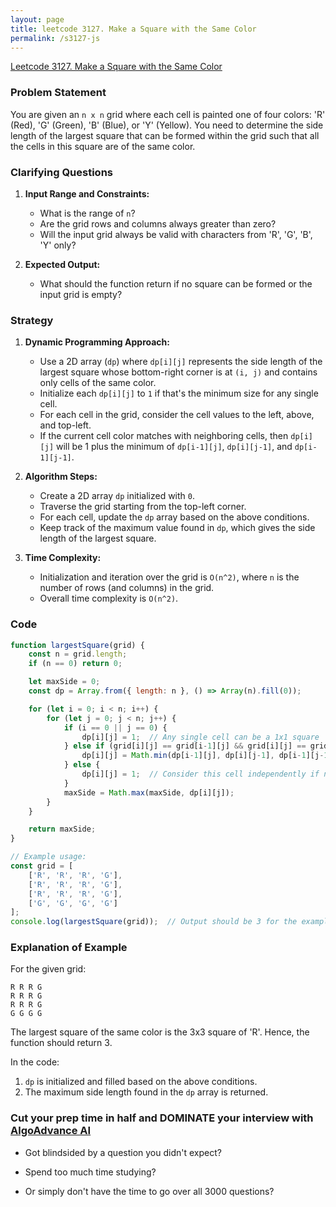 ```yaml
---
layout: page
title: leetcode 3127. Make a Square with the Same Color
permalink: /s3127-js
---
```

[Leetcode 3127. Make a Square with the Same Color](https://algoadvance.github.io/algoadvance/l3127)
### Problem Statement

You are given an `n x n` grid where each cell is painted one of four colors: 'R' (Red), 'G' (Green), 'B' (Blue), or 'Y' (Yellow). You need to determine the side length of the largest square that can be formed within the grid such that all the cells in this square are of the same color.

### Clarifying Questions

1. **Input Range and Constraints:**
    - What is the range of `n`? 
    - Are the grid rows and columns always greater than zero?
    - Will the input grid always be valid with characters from 'R', 'G', 'B', 'Y' only?

2. **Expected Output:**
    - What should the function return if no square can be formed or the input grid is empty?

### Strategy

1. **Dynamic Programming Approach:**
    - Use a 2D array (`dp`) where `dp[i][j]` represents the side length of the largest square whose bottom-right corner is at `(i, j)` and contains only cells of the same color.
    - Initialize each `dp[i][j]` to `1` if that's the minimum size for any single cell.
    - For each cell in the grid, consider the cell values to the left, above, and top-left.
    - If the current cell color matches with neighboring cells, then `dp[i][j]` will be 1 plus the minimum of `dp[i-1][j]`, `dp[i][j-1]`, and `dp[i-1][j-1]`.
    
2. **Algorithm Steps:**
    - Create a 2D array `dp` initialized with `0`.
    - Traverse the grid starting from the top-left corner.
    - For each cell, update the `dp` array based on the above conditions.
    - Keep track of the maximum value found in `dp`, which gives the side length of the largest square.

3. **Time Complexity:**
    - Initialization and iteration over the grid is `O(n^2)`, where `n` is the number of rows (and columns) in the grid.
    - Overall time complexity is `O(n^2)`.

### Code

```javascript
function largestSquare(grid) {
    const n = grid.length;
    if (n == 0) return 0;

    let maxSide = 0;
    const dp = Array.from({ length: n }, () => Array(n).fill(0));

    for (let i = 0; i < n; i++) {
        for (let j = 0; j < n; j++) {
            if (i == 0 || j == 0) {
                dp[i][j] = 1;  // Any single cell can be a 1x1 square
            } else if (grid[i][j] == grid[i-1][j] && grid[i][j] == grid[i][j-1] && grid[i][j] == grid[i-1][j-1]) {
                dp[i][j] = Math.min(dp[i-1][j], dp[i][j-1], dp[i-1][j-1]) + 1;
            } else {
                dp[i][j] = 1;  // Consider this cell independently if neighbors don't match
            }
            maxSide = Math.max(maxSide, dp[i][j]);
        }
    }

    return maxSide;
}

// Example usage:
const grid = [
    ['R', 'R', 'R', 'G'],
    ['R', 'R', 'R', 'G'],
    ['R', 'R', 'R', 'G'],
    ['G', 'G', 'G', 'G']
];
console.log(largestSquare(grid));  // Output should be 3 for the example grid
```

### Explanation of Example

For the given grid:
```
R R R G
R R R G
R R R G
G G G G
```
The largest square of the same color is the 3x3 square of 'R'. Hence, the function should return 3.

In the code:
1. `dp` is initialized and filled based on the above conditions.
2. The maximum side length found in the `dp` array is returned.


### Cut your prep time in half and DOMINATE your interview with [AlgoAdvance AI](https://algoAdvance.com)

- Got blindsided by a question you didn't expect?

- Spend too much time studying?

- Or simply don't have the time to go over all 3000 questions?

